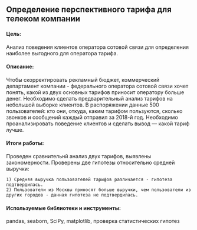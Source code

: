 ## Определение перспективного тарифа для телеком компании
#### Цель:
Анализ поведения клиентов оператора сотовой связи для определения наиболее выгодного для оператора тарифа.

#### Описание:
Чтобы скорректировать рекламный бюджет, коммерческий департамент компании - федерального оператора сотовой связи хочет понять, какой из двух основных тарифов приносит оператору больше денег.
Необходимо сделать предварительный анализ тарифов на небольшой выборке клиентов. В распоряжении данные 500 пользователей: кто они, откуда, каким тарифом пользуются, сколько звонков и сообщений каждый отправил за 2018-й год. Необходимо проанализировать поведение клиентов и сделать вывод — какой тариф лучше.

#### Итоги работы:
Проведен сравнительнй анализ двух тарифов, выявлены закономерности. Проверены две гипотезы относительно средней выручки: 

    1) Средняя выручка пользователей тарифов различается - гипотеза подтвердилась.
    2) Пользователи из Москвы приносят больше выручки, чем пользователи из других городов - данная гипотеза не подтвердилась.

#### Используемые библиотеки и инструменты:
pandas, seaborn, SciPy, matplotlib, проверка статистических гипотез
